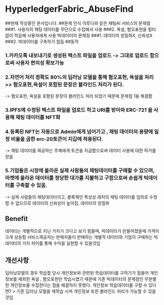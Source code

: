 # HyperledgerFabric_AbuseFind
##현재 작성중인 문서입니다.
##문제 인식
이루다와 같은 채팅AI 서비스의 문제점 
###1. 사용자의 채팅 데이터를 무단으로 수집해서 사용
###2. 욕설, 혐오표현을 필터 없이 학습해 사용자에게 사용
빅데이터의 문제점
###1. 데이터의 양질화X, 신뢰성X
###2. 빅데이터를 구축하기 힘듬
##동작
### 1.카카오톡 내보내기로 생성된 텍스트 파일을 업로드 -> 그대로 업로드 함으로써 사용자 편의성 확보가능
### 2.자연어 처리 정확도 80%의 딥러닝 모델을 통해 혐오표현, 욕설을 처리 >> 혐오표현,욕설이 포함된 문장은 블라인드 처리가 된다.
-> 혐오표현, 욕설을 포함된 문장이 블라인드 처리 되었기 때문에 문제점 1을 해결함

### 3.IPFS에 수정된 텍스트 파일을 업로드 하고 URI를 받아와 ERC-721 을 사용해 채팅 데이터를 NFT화

### 4.등록된 NFT는 자동으로 Admin에게 넘어가고 , 채팅 데이터의 용량에 일정 비율을 곱한 erc-20토큰이 지갑에 적용된다.
-> 채팅 데이터를 제공하는 주체에게 토큰을 지급함으로써 데이터 사용에 대한 허가를 얻음

### 5.기업들은 시장에 올라온 실제 사람들의 채팅데이터를 구매할 수 있으며, 마켓에 올라온 데이터를 정당한 대가를 지불하고 구함으로써 손쉽게 빅데이터를 구축할 수 있음.
-> 실제 사람들의 채팅데이터이고, 블록체인 특성상 레저의 채팅 데이터를 임의로 수정할 수 없으므로 데이터의 신뢰성이 높아짐, 데이터의 양질화
## Benefit
데이터는 개별적으로 지닌 가치가 크다고 보기 힘들며, 빅데이터가 만들어졌을때 가격이 크게 상승함
서비스제공자는 판매자들이 판매하는 개별적 데이터와 기업이 구매하는 빅데이터의 가치 차이를 통해 수익을 실현할 수 있을것임

## 개선사항
딥러닝모델의 경우 학습할 당시 개인정보와 관련된 학습데이터를 구하기가 힘들어 개인정보를 제외한 욕설 , 혐오포현만 학습시켰기 때문에 기존 빅데이터의 문제점인 무분별한 개인정보를 수집한다는 점을 해결하지 못했다.
개인정보 학습데이터를 구할 수 있다면? > 기존 딥러닝 모델을 재학습 시켜 개인정보 또한 블라인드 처리가 가능할 수 있을것임
